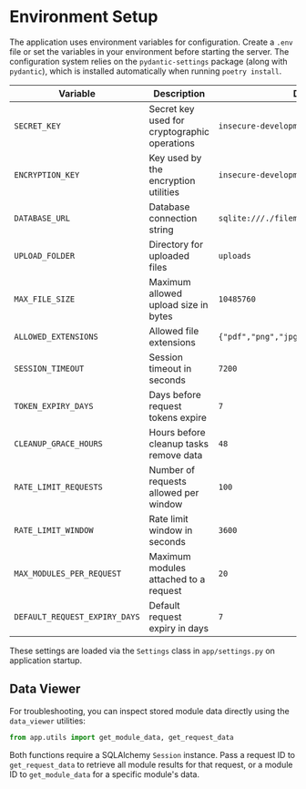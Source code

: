 # Environment Setup

The application uses environment variables for configuration. Create a `.env` file or set the variables in your environment before starting the server.
The configuration system relies on the `pydantic-settings` package (along with `pydantic`), which is installed automatically when running `poetry install`.

| Variable | Description | Default |
|----------|-------------|---------|
| `SECRET_KEY` | Secret key used for cryptographic operations | `insecure-development-key` |
| `ENCRYPTION_KEY` | Key used by the encryption utilities | `insecure-development-encryption-key` |
| `DATABASE_URL` | Database connection string | `sqlite:///./filemaster.db` |
| `UPLOAD_FOLDER` | Directory for uploaded files | `uploads` |
| `MAX_FILE_SIZE` | Maximum allowed upload size in bytes | `10485760` |
| `ALLOWED_EXTENSIONS` | Allowed file extensions | `{"pdf","png","jpg","jpeg","gif","heic"}` |
| `SESSION_TIMEOUT` | Session timeout in seconds | `7200` |
| `TOKEN_EXPIRY_DAYS` | Days before request tokens expire | `7` |
| `CLEANUP_GRACE_HOURS` | Hours before cleanup tasks remove data | `48` |
| `RATE_LIMIT_REQUESTS` | Number of requests allowed per window | `100` |
| `RATE_LIMIT_WINDOW` | Rate limit window in seconds | `3600` |
| `MAX_MODULES_PER_REQUEST` | Maximum modules attached to a request | `20` |
| `DEFAULT_REQUEST_EXPIRY_DAYS` | Default request expiry in days | `7` |

These settings are loaded via the `Settings` class in `app/settings.py` on application startup.

## Data Viewer

For troubleshooting, you can inspect stored module data directly using the
`data_viewer` utilities:

```python
from app.utils import get_module_data, get_request_data
```

Both functions require a SQLAlchemy `Session` instance. Pass a request ID to
`get_request_data` to retrieve all module results for that request, or a module
ID to `get_module_data` for a specific module's data.
